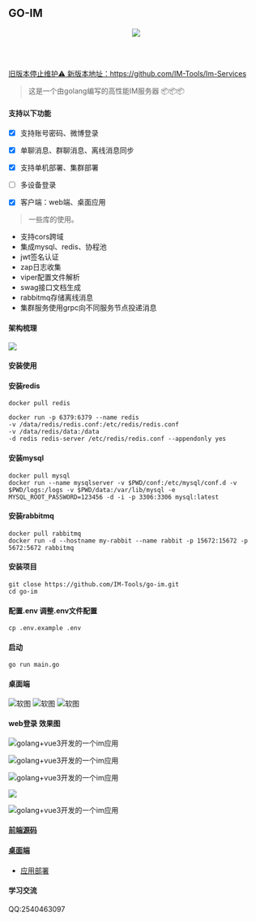 ## GO-IM


<p align="center">
<img src="https://img.shields.io/badge/license-MIT-green" />
</p>
<br/>
<br/>

<a  href="https://github.com/IM-Tools/Im-Services">旧版本停止维护⚠️ 新版本地址：https://github.com/IM-Tools/Im-Services</a>

> 这是一个由golang编写的高性能IM服务器 📦📦📦

#### 支持以下功能

   - [x] 支持账号密码、微博登录
   - [x] 单聊消息、群聊消息、离线消息同步
   - [x] 支持单机部署、集群部署
   - [ ] 多设备登录
   - [x] 客户端：web端、桌面应用

   
> 一些库的使用。

 * 支持cors跨域
 * 集成mysql、redis、协程池
 * jwt签名认证
 * zap日志收集
 * viper配置文件解析
 * swag接口文档生成
 * rabbitmq存储离线消息
 * 集群服务使用grpc向不同服务节点投递消息
 

   
  
#### 架构梳理



![](https://img-blog.csdnimg.cn/622dd0dcb8de42d3bd2abb6e4a583c92.png?x-oss-process=image/watermark,type_d3F5LXplbmhlaQ,shadow_50,text_Q1NETiBA5r2c6Juw,size_20,color_FFFFFF,t_70,g_se,x_16#pic_center)


#### 安装使用

#### 安装redis
```shell
docker pull redis

docker run -p 6379:6379 --name redis
-v /data/redis/redis.conf:/etc/redis/redis.conf
-v /data/redis/data:/data
-d redis redis-server /etc/redis/redis.conf --appendonly yes
```

#### 安装mysql
```shell
docker pull mysql
docker run --name mysqlserver -v $PWD/conf:/etc/mysql/conf.d -v $PWD/logs:/logs -v $PWD/data:/var/lib/mysql -e MYSQL_ROOT_PASSWORD=123456 -d -i -p 3306:3306 mysql:latest
```
#### 安装rabbitmq
```shell
docker pull rabbitmq
docker run -d --hostname my-rabbit --name rabbit -p 15672:15672 -p 5672:5672 rabbitmq

```
#### 安装项目
```shell
git close https://github.com/IM-Tools/go-im.git
cd go-im
```

#### 配置.env 调整.env文件配置
```shell
cp .env.example .env
```
#### 启动
```shell
go run main.go
```

#### 桌面端

![软图](https://img-blog.csdnimg.cn/280378527ad34e0caac69f6e696c21c0.png?x-oss-process=image/watermark,type_d3F5LXplbmhlaQ,shadow_50,text_Q1NETiBA5r2c6Juw,size_20,color_FFFFFF,t_70,g_se,x_16#pic_center)
![软图](https://img-blog.csdnimg.cn/b04c1fb7ec244a0ea5923199ef4743c5.png?x-oss-process=image/watermark,type_d3F5LXplbmhlaQ,shadow_50,text_Q1NETiBA5r2c6Juw,size_20,color_FFFFFF,t_70,g_se,x_16#pic_center)
![软图](https://img-blog.csdnimg.cn/446c7f1cb8384d2a8f34ff053e43f201.png?x-oss-process=image/watermark,type_d3F5LXplbmhlaQ,shadow_50,text_Q1NETiBA5r2c6Juw,size_20,color_FFFFFF,t_70,g_se,x_16#pic_center)

#### web登录 效果图
![golang+vue3开发的一个im应用](https://cdn.learnku.com/uploads/images/202108/14/32593/aajXTvR3GF.png!large)

![golang+vue3开发的一个im应用](https://cdn.learnku.com/uploads/images/202108/14/32593/2tVT1ndyTS.png!large)

![golang+vue3开发的一个im应用](https://cdn.learnku.com/uploads/images/202108/14/32593/3Gg8G6wca9.png!large)

 ![](https://cdn.learnku.com/uploads/images/202108/14/32593/XnIO6j3QEr.jpg!large)
 
![golang+vue3开发的一个im应用](https://cdn.learnku.com/uploads/images/202108/14/32593/8p1uALKM18.png!large)

#### [前端源码](https://github.com/pl1998/web-im-app)
#### [桌面端](暂未开源)



#### 
  * [应用部署](/docs/1.部署文档.md)

#### 学习交流

QQ:2540463097